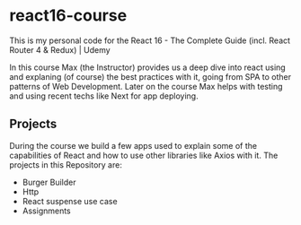 # react16-course
This is my personal code for the React 16 - The Complete Guide (incl. React Router 4 &amp; Redux) | Udemy


In this course Max (the Instructor) provides us a deep dive into react using and explaning (of course) the best practices with it, going from SPA to other patterns of Web Development. Later on the course Max helps with testing and using recent techs like Next for app deploying.

## Projects
During the course we build a few apps used to explain some of the capabilities of React and how to use other libraries like Axios with it.
The projects in this Repository are:

 * Burger Builder
 * Http
 * React suspense use case
 * Assignments 
